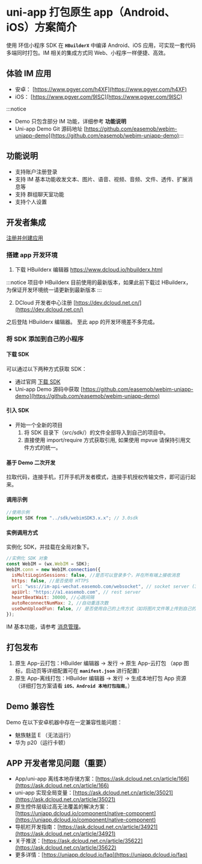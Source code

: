 # uni-app 打包原生 app（Android、iOS）方案简介

<Toc />

使用 环信小程序 SDK 在 **`HBuilderX`** 中编译 Android、iOS 应用，可实现一套代码多端同时打包。IM 相关的集成方式同 Web、小程序一样便捷、高效。

## 体验 IM 应用

- 安卓： [https://www.pgyer.com/h4XF](https://www.pgyer.com/h4XF)
- iOS： [https://www.pgyer.com/9ISC](https://www.pgyer.com/9ISC)

:::notice

- Demo 只包含部分 IM 功能，详细参考 **功能说明**
- Uni-app Demo Git 源码地址 [https://github.com/easemob/webim-uniapp-demo](https://github.com/easemob/webim-uniapp-demo):::

## 功能说明

- 支持账户注册登录
- 支持 IM 基本功能收发文本、图片、语音、视频、音频、文件、透传、扩展消息等
- 支持 群组聊天室功能
- 支持个人设置

## 开发者集成

[注册并创建应用](/product/enable_and_configure_IM.html#创建应用)

### 搭建 app 开发环境

1. 下载 HBuilderx 编辑器 https://www.dcloud.io/hbuilderx.html

:::notice
项目中 HBuilderx 目前使用的最新版本，如果此前下载过 HBuilderx，为保证开发环境统一请更新到最新版本
:::

2. DCloud 开发者中心注册 [https://dev.dcloud.net.cn/](https://dev.dcloud.net.cn/)

之后登陆 HBuilderx 编辑器。 至此 app 的开发环境差不多完成。

### 将 SDK 添加到自己的小程序

#### 下载 SDK

可以通过以下两种方式获取 SDK：

- 通过官网 [下载 SDK](https://www.easemob.com/download/im)
- Uni-app Demo 源码中获取 [https://github.com/easemob/webim-uniapp-demo](https://github.com/easemob/webim-uniapp-demo)

#### 引入 SDK

- 开始一个全新的项目
  1. 将 SDK 目录下（src/sdk/）的文件全部导入到自己的项目中。
  2. 直接使用 import/require 方式获取引用, 如果使用 mpvue 请保持引用文件方式的统一。

#### 基于 Demo 二次开发

拉取代码，连接手机，打开手机开发者模式，连接手机授权传输文件，即可运行起来。

#### 调用示例

```javascript
//使用示例
import SDK from "../sdk/webimSDK3.x.x"; // 3.0sdk
```

#### 实例调用方式

实例化 SDK，并挂载在全局对象下。

```javascript
//实例化 SDK 对象
const WebIM = (wx.WebIM = SDK);
WebIM.conn = new WebIM.connection({
  isMultiLoginSessions: false, //是否可以登录多个，并在所有端上接收消息
  https: false, //是否使用 HTTPS
  url: "wss://im-api-wechat.easemob.com/websocket", // socket server (3.0 SDK)
  apiUrl: "https://a1.easemob.com", // rest server
  heartBeatWait: 30000, //心跳间隔
  autoReconnectNumMax: 2, //自动重连次数
  useOwnUploadFun: false, // 是否使用自己的上传方式（如将图片文件等上传到自己的服务器，构建消息时只传url）
});
```

IM 基本功能，请参考 [消息管理](message_overview.html)。

## 打包发布

1. 原生 App-云打包：HBuilder 编辑器 → 发行 → 原生 App-云打包 （app 图标，启动页等详细配置可在 **`manifest.json`** 进行配置）
2. 原生 App-离线打包：HBuilder 编辑器 → 发行 → 生成本地打包 App 资源 （详细打包方案请看 **`iOS、Android 本地打包指南`**。）

## Demo 兼容性

Demo 在以下安卓机器中存在一定兼容性能问题：

- 魅族魅蓝 E （无法运行）
- 华为 p20（运行卡顿）

## APP 开发者常见问题（重要）

- App/uni-app 离线本地存储方案：[https://ask.dcloud.net.cn/article/166](https://ask.dcloud.net.cn/article/166)
- uni-app 实现全局变量：[https://ask.dcloud.net.cn/article/35021](https://ask.dcloud.net.cn/article/35021)
- 原生控件层级过高无法覆盖的解决方案：[https://uniapp.dcloud.io/component/native-component](https://uniapp.dcloud.io/component/native-component)
- 导航栏开发指南：[https://ask.dcloud.net.cn/article/34921](https://ask.dcloud.net.cn/article/34921)
- 关于推送：[https://ask.dcloud.net.cn/article/35622](https://ask.dcloud.net.cn/article/35622)
- 更多详情：[https://uniapp.dcloud.io/faq](https://uniapp.dcloud.io/faq)
